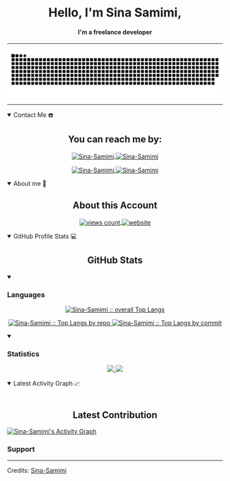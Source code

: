 <html>
<body>
  
<div align="center">
  <span>
  <h1 align="center">Hello, I'm Sina Samimi,</h1>
  <h4 align="center">I'm a freelance developer</h4>
  </span>
</div>

-----

<div align="center">
  <a href="https://Sina-Samimi.github.io/Sina-Samimi/">
    <img src="https://github.com/1999AZZAR/1999AZZAR/blob/main/resources/img/grid-snake.svg" alt="snake">
  </a>
</div>

-----

<details open>
  <summary>Contact Me ☎️</summary>
  <div>
    <h2 align="center">You can reach me by:</h2>
    <p align="center">
      <a href="https://www.linkedin.com/in/sina-samimi-4778241ab/" target="_blank">
        <img align="center" src="https://img.shields.io/badge/linkedin-%231DA1F2.svg?style=for-the-badge&logo=linkedin&logoColor=white" alt="Sina-Samimi" height="30">
      </a>
      <a href="mailto:SamimiSina72@gmail.com.com" target="_blank">
        <img align="center" src="https://img.shields.io/badge/gmail-EA4335.svg?style=for-the-badge&logo=gmail&logoColor=white" alt="Sina-Samimi" height="30">
      </a>
    </p>
    <p align="center">
      <a href="https://instagram.com/sina_samimi1993" target="_blank">
        <img align="center" src="https://img.shields.io/badge/instagram-%23E4405F.svg?style=for-the-badge&logo=Instagram&logoColor=white" alt="Sina-Samimi" height="30">
      </a>
      <a href="https://wa.me/+989358881758" target="_blank">
        <img align="center" src="https://img.shields.io/badge/whatsapp-4B7F1.svg?style=for-the-badge&logo=whatsapp&logoColor=white" alt="Sina-Samimi" height="30">
      </a>
    </p>
  </div>
</details>

<details open>
  <summary>About me 🫣</summary>
  <div>
    <h2 align="center">About this Account</h2>
    <p align="center">
      <a href="github.com/Sina-Samimi" target="_blank">
        <img align="center" src="https://komarev.com/ghpvc/?username=Sina-Samimi&style=for-the-badge&label=PROFILE+VIEWS" height="25" alt="views count">
      </a>
      <a href="">
        <img align="center" src="https://img.shields.io/website?down_message=offline&style=for-the-badge&up_message=online&url=https%3A%2F%2F1999azzar.github.io%2F1999AZZAR%2F" height="25" alt="website">
      </a>
    </p>
  </div>
</details>

<details open>
  <summary>GitHub Profile Stats 💻</summary>
  <div>
    <h2 align="center">GitHub Stats</h2>
    <details open>
      <summary><h3>Languages</h3></summary>
      <p align="center">
        <a href="https://github.com/Sina-Samimi/">
          <img src="https://github-readme-stats.vercel.app/api/top-langs/?username=Sina-Samimi&langs_count=6&theme=gruvbox&layout=compact&hide_border=true" alt="Sina-Samimi :: overall Top Langs">
        </a>
      </p>
      <p align="center">
        <a href="https://github.com/Sina-Samimi/">
          <img width="45%" src="https://github-profile-summary-cards.vercel.app/api/cards/repos-per-language?username=Sina-Samimi&theme=gruvbox&layout=compact&hide_border=true" alt="Sina-Samimi :: Top Langs by repo">
          <img width="45%" src="https://github-profile-summary-cards.vercel.app/api/cards/most-commit-language?username=Sina-Samimi&theme=gruvbox&layout=compact&hide_border=true" alt="Sina-Samimi :: Top Langs by commit">
        </a>
      </p>
    </details>
    <details open>
      <summary><h3>Statistics</h3></summary>
      <p align="center">
        <a href="https://github.com/Sina-Samimi/">
          <img width="49.5%" src="https://github-readme-stats.vercel.app/api?username=Sina-Samimi&show_icons=true&theme=gruvbox&hide_border=true">
          <img width="49.5%" src="https://github-readme-streak-stats.herokuapp.com/?user=Sina-Samimi&theme=gruvbox&hide_border=true">
        </a>
      </p>
    </details>
  </div>
</details>

<details open>
  <summary>Latest Activity Graph 📈</summary>
  <br>
  <h2 align="center">Latest Contribution</h2>
  <a href="https://github.com/ashutosh00710/github-readme-activity-graph">
    <img alt="Sina-Samimi's Activity Graph" src="https://github-readme-activity-graph.vercel.app/graph?username=Sina-Samimi&theme=github-compact&hide_border=true">
  </a>
  <br>
</details>


</details>  

### Support

</body>
</html>

-----

Credits: [Sina-Samimi](https://github.com/Sina-Samimi)
